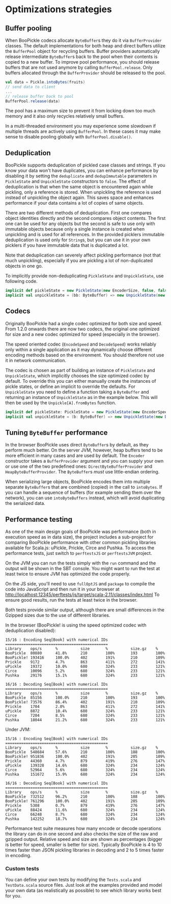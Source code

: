 # Optimizations strategies

## Buffer pooling

When BooPickle codecs allocate `ByteBuffer`s they do it via `BufferProvider` classes. The default implementations for both heap and direct buffers utilize
the `BufferPool` object for recycling buffers. Buffer providers automatically release intermediate `ByteBuffer`s back to the pool when their contents
is copied to a new buffer. To improve pool performance, you should release buffers that are not used anymore by calling `BufferPool.release`. Only
buffers allocated through the `BufferProvider` should be released to the pool.

```scala
val data = Pickle.intoBytes(fruits)
// send data to client
...
// release buffer back to pool
BufferPool.release(data)
```

The pool has a maximum size to prevent it from locking down too much memory and it also only recycles relatively small buffers.

In a multi-threaded environment you may experience some slowdown if multiple threads are actively using `BufferPool`. In these cases it may make sense to
disable pooling globally with `BufferPool.disable()`.

## Deduplication

BooPickle supports deduplication of pickled case classes and strings. If you know your data won't have duplicates, you can enhance performance by disabling it
by setting the `deduplicate` and `dedupImmutable` parameters in `PickleState` and `UnpickleState` constructors to `false`. The effect of deduplication is that
when the same object is encountered again while pickling, only a reference is stored. When unpickling the reference is used instead of unpickling the object
again. This saves space and enhances performance if your data contains a lot of copies of same objects.

There are two different methods of deduplication. First one compares object identities directly and the second compares object contents. The first one can be
used for any objects but the second is safe to use only with immutable objects because only a single instance is created when unpickling and is used for all
references. In the provided picklers immutable deduplication is used only for `String`s, but you can use it in your own picklers if you have immutable data that
is duplicated a lot.

Note that deduplication can severely affect pickling performance (not that much unpickling), especially if you are pickling a lot of non-duplicated objects in
one go.

To implicitly provide non-deduplicating `PickleState` and `UnpickleState`, use following code.

```scala
implicit def pickleState = new PickleState(new EncoderSize, false, false)
implicit val unpickleState = (bb: ByteBuffer) => new UnpickleState(new DecoderSize(bb), false, false)
```

## Codecs

Originally BooPickle had a single codec optimized for both size and speed. From 1.2.0 onwards there are now two codecs, the original one optimized
for size and a new codec optimized for speed (especially in the browser).

The speed oriented codec (`EncodeSpeed` and `DecodeSpeed`) works reliably only within a single application as it may dynamically choose different
encoding methods based on the environment. You should therefore not use it in network communication.

The codec is chosen as part of building an instance of `PickleState` and `UnpickleState`, which implicitly chooses the size optimized codec by
default. To override this you can either manually create the instances of pickle states, or define an implicit to override the defaults. For
`UnpickleState` you need to define a function taking a `ByteBuffer` and returning an instance of `UnpickleState` as in the example below. This will
then be used by the `Unpickle[A].fromBytes` function.

```scala
implicit def pickleState: PickleState = new PickleState(new EncoderSpeed)
implicit val unpickleState = (b: ByteBuffer) => new UnpickleState(new DecoderSpeed(b))
```

## Tuning `ByteBuffer` performance

In the browser BooPickle uses direct `ByteBuffer`s by default, as they perform much better. On the server JVM, however, heap buffers tend to be more
efficient in many cases and are used by default. The `Encoder` constructor takes a `BufferProvider` argument and you can supply your
own or use one of the two predefined ones: `DirectByteBufferProvider` and `HeapByteBufferProvider`. The `ByteBuffer`s *must* use
little-endian ordering.

When serializing large objects, BooPickle encodes them into multiple separate `ByteBuffer`s that are combined (copied) in the call to
`intoBytes`. If you can handle a sequence of buffers (for example sending them over the network), you can use `intoByteBuffers` instead,
which will avoid duplicating the serialized data.

## Performance testing

As one of the main design goals of BooPickle was performance (both in execution speed as in data size), the project includes a sub-project for comparing
BooPickle performance with other common pickling libraries available for Scala.js: uPickle, Prickle, Circe and Pushka. To access the performance tests, just
switch to `perftestsJS` or `perftestsJVM` project.

On the JVM you can run the tests simply with the `run` command and the output will be shown in the SBT console. You might want to run the
test at least twice to ensure JVM has optimized the code properly.

On the JS side, you'll need to use `fullOptJS` and `package` to compile the code into JavaScript and then run it in your browser at
[http://localhost:12345/perftests/js/target/scala-2.11/classes/index.html](http://localhost:12345/perftests/js/target/scala-2.11/classes/index.html) 
To ensure good results, run the tests at least twice in the browser.

Both tests provide similar output, although there are small differences in the Gzipped sizes due to the use of different libraries.

In the browser (BooPickle! is using the speed optimized codec with deduplication disabled):
```
15/16 : Encoding Seq[Book] with numerical IDs
=============================================
Library    ops/s      %          size       %          size.gz    %
BooPickle  80880      41.8%      210        100%       193        100%
BooPickle! 193416     100.0%     402        191%       210        109%
Prickle    9172       4.7%       863        411%       272        141%
uPickle    19372      10.0%      680        324%       233        121%
Circe      10096      5.2%       680        324%       233        121%
Pushka     29176      15.1%      680        324%       233        121%

16/16 : Decoding Seq[Book] with numerical IDs
=============================================
Library    ops/s      %          size       %          size.gz    %
BooPickle  85156      100.0%     210        100%       193        100%
BooPickle! 73576      86.4%      402        191%       210        109%
Prickle    1704       2.0%       863        411%       272        141%
uPickle    8872       10.4%      680        324%       233        121%
Circe      7204       8.5%       680        324%       233        121%
Pushka     18044      21.2%      680        324%       233        121%
```

Under JVM:
```
15/16 : Encoding Seq[Book] with numerical IDs
=============================================
Library    ops/s      %          size       %          size.gz    %
BooPickle  548684     57.6%      210        100%       188        100%
BooPickle! 951836     100.0%     402        191%       205        109%
Prickle    44360      4.7%       879        419%       276        147%
uPickle    139328     14.6%      680        324%       234        124%
Circe      52964      5.6%       680        324%       234        124%
Pushka     151672     15.9%      680        324%       234        124%

16/16 : Decoding Seq[Book] with numerical IDs
=============================================
Library    ops/s      %          size       %          size.gz    %
BooPickle  732512     96.2%      210        100%       188        100%
BooPickle! 761296     100.0%     402        191%       205        109%
Prickle    5308       0.7%       879        419%       276        147%
uPickle    88424      11.6%      680        324%       234        124%
Circe      66248      8.7%       680        324%       234        124%
Pushka     142252     18.7%      680        324%       234        124%
```

Performance test suite measures how many encode or decode operations the library can do in one second and also checks the size of the raw
and gzipped output. Relative speed and size are shown as percentages (bigger is better for speed, smaller is better for size). Typically
BooPickle is 4 to 10 times faster than JSON pickling libraries in decoding and 2 to 5 times faster in encoding.

### Custom tests

You can define your own tests by modifying the `Tests.scala` and `TestData.scala` source files. Just look at the examples provided
and model your own data (as realistically as possible) to see which library works best for you.
